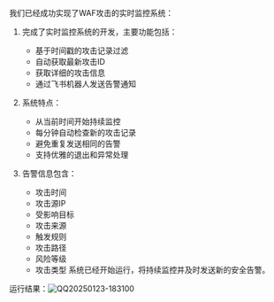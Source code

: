 我们已经成功实现了WAF攻击的实时监控系统：

1. 完成了实时监控系统的开发，主要功能包括：

	- 基于时间戳的攻击记录过滤
	- 自动获取最新攻击ID
	- 获取详细的攻击信息
	- 通过飞书机器人发送告警通知
2. 系统特点：

	- 从当前时间开始持续监控
	- 每分钟自动检查新的攻击记录
	- 避免重复发送相同的告警
	- 支持优雅的退出和异常处理
3. 告警信息包含：

	- 攻击时间
	- 攻击源IP
	- 受影响目标
	- 攻击来源
	- 触发规则
	- 攻击路径
	- 风险等级
	- 攻击类型
		系统已经开始运行，将持续监控并及时发送新的安全告警。

运行结果：![QQ20250123-183100](https://github.com/user-attachments/assets/8a3f6e46-652d-4ce4-b1fc-7845df809cc5)

